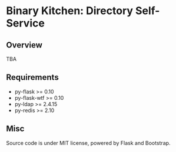 # Binary Kitchen: Directory Self-Service

## Overview

TBA

## Requirements

* py-flask >= 0.10
* py-flask-wtf >= 0.10
* py-ldap >= 2.4.15
* py-redis >= 2.10

## Misc

Source code is under MIT license, powered by Flask and Bootstrap.
